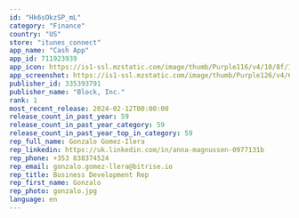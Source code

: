 ```yaml
---
id: "Hk6sOkzSP_mL"
category: "Finance"
country: "US"
store: "itunes_connect"
app_name: "Cash App"
app_id: 711923939
app_icon: https://is1-ssl.mzstatic.com/image/thumb/Purple116/v4/10/8f/16/108f1616-c869-0ca7-ab66-351a75d73ccd/AppIcon-0-1x_U007emarketing-0-7-0-sRGB-85-220-0.png/1024x1024bb.png
app_screenshot: https://is1-ssl.mzstatic.com/image/thumb/Purple126/v4/69/26/7f/69267fc6-d1e1-8a88-09fb-59db3acdb0a5/eaacbe71-256b-4ae4-a339-059b65e8da95_US_P2P_iPhone_6.5_U0022_01.png/1284x2778bb.png
publisher_id: 335393791
publisher_name: "Block, Inc."
rank: 1
most_recent_release: 2024-02-12T00:00:00
release_count_in_past_year: 59
release_count_in_past_year_category: 59
release_count_in_past_year_top_in_category: 59
rep_full_name: Gonzalo Gomez-Ilera
rep_linkedin: https://uk.linkedin.com/in/anna-magnussen-0977131b
rep_phone: +353 838374524
rep_email: gonzalo.gomez-llera@bitrise.io
rep_title: Business Development Rep
rep_first_name: Gonzalo
rep_photo: gonzalo.jpg
language: en
---
```


